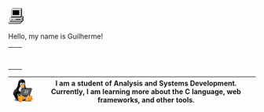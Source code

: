 
<div>
    <img src="my_computer_animated_commission_by_wrim_d5iuujc.gif" alt="Minha Imagem">
    <p>Hello, my name is Guilherme!</p>
</div>


<table >
    <tr>
        <td></td>
        <td><h1></h1></td>
    </tr>
</table>



| <img  width="110" src="linux-computer.gif"> | I am a student of Analysis and Systems Development. Currently, I am learning more about the C language, web frameworks, and other tools. |
|:-----------------------------------------------------:|:------------------------------------------------------:|

  



